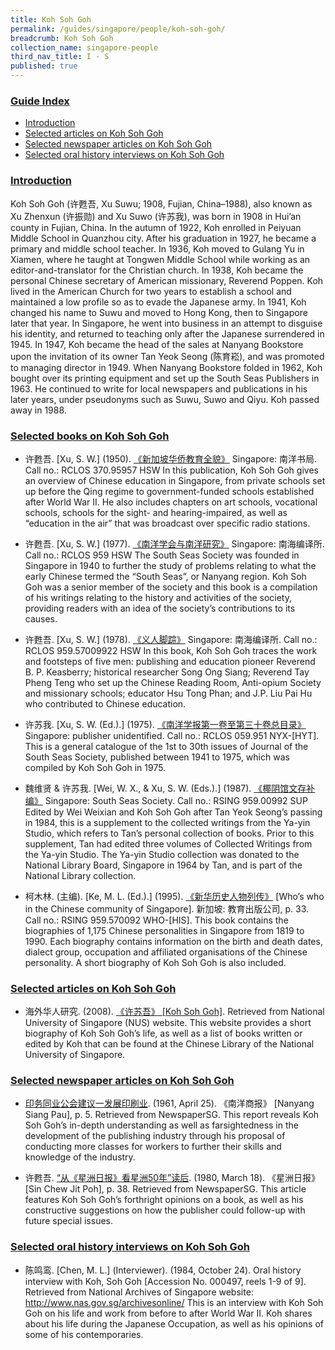 ```yaml
---
title: Koh Soh Goh
permalink: /guides/singapore/people/koh-soh-goh/
breadcrumb: Koh Soh Goh
collection_name: singapore-people
third_nav_title: I - S
published: true
---
```


### <u>Guide Index</u>

* [Introduction](#introduction)
* [Selected articles on Koh Soh Goh](#selected-articles-on-koh-soh-goh)
* [Selected newspaper articles on Koh Soh Goh](#selected-newspaper-articles-on-koh-soh-goh)
* [Selected oral history interviews on Koh Soh Goh](#selected-oral-history-interviews-on-koh-soh-goh)

### <u>Introduction</u>

Koh Soh Goh (许甦吾, Xu Suwu; 1908, Fujian, China–1988), also known as Xu Zhenxun (许振勋) and Xu Suwo (许苏我), was born in 1908 in Hui’an county in Fujian, China. In the autumn of 1922, Koh enrolled in Peiyuan Middle School in Quanzhou city. After his graduation in 1927, he became a primary and middle school teacher. In 1936, Koh moved to Gulang Yu in Xiamen, where he taught at Tongwen Middle School while working as an editor-and-translator for the Christian church. In 1938, Koh became the personal Chinese secretary of American missionary, Reverend Poppen. Koh lived in the American Church for two years to establish a school and maintained a low profile so as to evade the Japanese army. In 1941, Koh changed his name to Suwu and moved to Hong Kong, then to Singapore later that year. In Singapore, he went into business in an attempt to disguise his identity, and returned to teaching only after the Japanese surrendered in 1945. In 1947, Koh became the head of the sales at Nanyang Bookstore upon the invitation of its owner Tan Yeok Seong (陈育崧), and was promoted to managing director in 1949. When Nanyang Bookstore folded in 1962, Koh bought over its printing equipment and set up the South Seas Publishers in 1963. He continued to write for local newspapers and publications in his later years, under pseudonyms such as Suwu, Suwo and Qiyu. Koh passed away in 1988.


### <u>Selected books on Koh Soh Goh</u>

* 许甦吾. [Xu, S. W.] (1950). [《新加坡华侨教育全貌》](http://eservice.nlb.gov.sg/item_holding_s.aspx?bid=84472332) Singapore: 南洋书局.
Call no.: RCLOS 370.95957 HSW
In this publication, Koh Soh Goh gives an overview of Chinese education in Singapore, from private schools set up before the Qing regime to government-funded schools established after World War II. He also includes chapters on art schools, vocational schools, schools for the sight- and hearing-impaired, as well as “education in the air” that was broadcast over specific radio stations.


* 许甦吾. [Xu, S. W.] (1977). [《南洋学会与南洋研究》](http://eservice.nlb.gov.sg/item_holding_s.aspx?bid=84443835) Singapore: 南海编译所.
Call no.: RCLOS 959 HSW
The South Seas Society was founded in Singapore in 1940 to further the study of problems relating to what the early Chinese termed the “South Seas”, or Nanyang region. Koh Soh Goh was a senior member of the society and this book is a compilation of his writings relating to the history and activities of the society, providing readers with an idea of the society’s contributions to its causes.


* 许甦吾. [Xu, S. W.] (1978). [《义人脚踪》](http://eservice.nlb.gov.sg/item_holding_s.aspx?bid=84495984) Singapore: 南海编译所.
Call no.: RCLOS 959.57009922 HSW
In this book, Koh Soh Goh traces the work and footsteps of five men: publishing and education pioneer Reverend B. P. Keasberry; historical researcher Song Ong Siang; Reverend Tay Pheng Teng who set up the Chinese Reading Room, Anti-opium Society and missionary schools; educator Hsu Tong Phan; and J.P. Liu Pai Hu who contributed to Chinese education.


* 许苏我. [Xu, S. W. (Ed.).] (1975). [《南洋学报第一卷至第三十卷总目录》](http://catalogue.nlb.gov.sg/cgi-bin/spydus.exe/FULL/EXPNOS/BIBENQ/2459440/161552465,7) Singapore: publisher unidentified.
Call no.: RCLOS 059.951 NYX-\[HYT\].
This is a general catalogue of the 1st to 30th issues of Journal of the South Seas Society, published between 1941 to 1975, which was compiled by Koh Soh Goh in 1975.


* 魏维贤 & 许苏我. [Wei, W. X., & Xu, S. W. (Eds.).] (1987). [《椰阴馆文存补编》](http://catalogue.nlb.gov.sg/cgi-bin/spydus.exe/FULL/EXPNOS/BIBENQ/2390214/2156257,2) Singapore: South Seas Society.
Call no.: RSING 959.00992 SUP
Edited by Wei Weixian and Koh Soh Goh after Tan Yeok Seong’s passing in 1984, this is a supplement to the collected writings from the Ya-yin Studio, which refers to Tan’s personal collection of books. Prior to this supplement, Tan had edited three volumes of Collected Writings from the Ya-yin Studio. The Ya-yin Studio collection was donated to the National Library Board, Singapore in 1964 by Tan, and is part of the National Library collection.


* 柯木林. (主编). [Ke, M. L. (Ed.).] (1995). [《新华历史人物列传》](http://eservice.nlb.gov.sg/item_holding_s.aspx?bid=84500628) [Who’s who in the Chinese community of Singapore]. 新加坡: 教育出版公司, p. 33.
Call no.: RSING 959.570092 WHO-\[HIS\].
This book contains the biographies of 1,175 Chinese personalities in Singapore from 1819 to 1990. Each biography contains information on the birth and death dates, dialect group, occupation and affiliated organisations of the Chinese personality. A short biography of Koh Soh Goh is also included.


### <u>Selected articles on Koh Soh Goh</u>

* 海外华人研究. (2008). [《许苏吾》 [Koh Soh Goh]](http://www.lib.nus.edu.sg/chz/chineseoverseas/oc_xsw.htm). Retrieved from National University of Singapore (NUS) website.
This website provides a short biography of Koh Soh Goh’s life, as well as a list of books written or edited by Koh that can be found at the Chinese Library of the National University of Singapore.


### <u>Selected newspaper articles on Koh Soh Goh</u>

* [印务同业公会建议一发展印刷业](http://eresources.nlb.gov.sg/newspapers/Digitised/Article/nysp19610425-1.2.16.2). (1961, April 25). 《南洋商报》 [Nanyang Siang Pau], p. 5. Retrieved from NewspaperSG.
This report reveals Koh Soh Goh’s in-depth understanding as well as farsightedness in the development of the publishing industry through his proposal of conducting more classes for workers to further their skills and knowledge of the industry.


* 许甦吾. [“从《星洲日报》看星洲50年”读后](http://eresources.nlb.gov.sg/newspapers/Digitised/Article/scjp19800318-1.2.87.1.1). (1980, March 18). 《星洲日报》 [Sin Chew Jit Poh], p. 38. Retrieved from NewspaperSG.
This article features Koh Soh Goh’s forthright opinions on a book, as well as his constructive suggestions on how the publisher could follow-up with future special issues.


### <u>Selected oral history interviews on Koh Soh Goh</u>

* 陈鸣鸾. [Chen, M. L.] (Interviewer). (1984, October 24). Oral history interview with Koh, Soh Goh [Accession No. 000497, reels 1-9 of 9]. Retrieved from National Archives of Singapore website: http://www.nas.gov.sg/archivesonline/
This is an interview with Koh Soh Goh on his life and work from before to after World War II. Koh shares about his life during the Japanese Occupation, as well as his opinions of some of his contemporaries.


